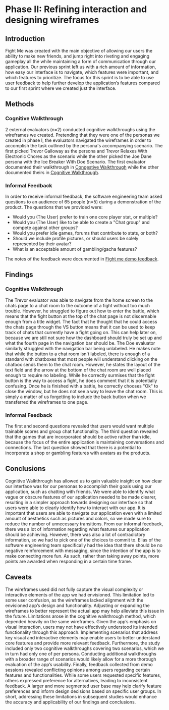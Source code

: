 # Phase II: Refining interaction and designing wireframes

## Introduction

Fight Me was created with the main objective of allowing our users the ability to make new friends, and jump right into riveting and engaging gameplay all the while maintaining a form of communication through our application. Our previous sprint left us with a rich amount of information, how easy our interface is to navigate, which features were important, and which features to prioritize. The focus for this sprint is to be able to use user feedback to help further develop the application’s features compared to our first sprint where we created just the interface.

## Methods

### Cognitive Walkthrough
2 external evaluators (n=2) conducted cognitive walkthroughs using the wireframes we created. Pretending that they were one of the personas we created in phase I, the evaluators navigated the wireframes in order to accomplish the task outlined by the persona's accompanying scenario. The first picked Trevor Galloway as the persona and Trevor Relaxes With Electronic Chores as the scenario while the other picked the Joe Dane persona with the Ice Breaker With Doe Scenario. The first evaluator documented their walkthrough in [Congestive Walkthrough](https://github.com/user-attachments/files/17593475/Congestive.Walkthrough.pdf) while the other documented theirs in [Cognitive Walkthrough](https://github.com/user-attachments/files/17593479/Cognitive.Walkthrough-1.pdf). 

### Informal Feedback
In order to receive informal feedback, the software engineering team asked questions to an audience of 65 people (n=5) during a demonstration of the product.
The questions that we provided were:
* Would you (The User) prefer to train one core player stat, or multiple?
* Would you (The User) like to be able to create a "Chat group" and compete against other groups?
* Would you prefer idle games, forums that contribute to stats, or both?
* Should we include profile pictures, or should users be solely represented by their avatar?
* What is an acceptable amount of gambling/gacha features?

The notes of the feedback were documented in [Fight me demo feedback](https://github.com/user-attachments/files/17593607/Fight.me.demo.feedback.pdf).


## Findings

### Cognitive Walkthrough
The Trevor evaluator was able to navigate from the home screen to the chats page to a chat room to the outcome of a fight without too much trouble. However, he struggled to figure out how to enter the battle, which means that the fight button at the top of the chat page is not discernable enough from a title widget. The fact that he thought that he could access the chats page through the VS button means that it can be used to keep track of chats that currently have a fight going on. This can help later on, because we are still not sure how the dashboard should truly be set up and what the fourth page in the navigation bar should be. The Doe evaluator similarly struggled with the navigation bar being unlabeled. He makes note that while the button to a chat room isn't labeled, there is enough of a standard with chatboxes that most people will understand clicking on the chatbox sends them to the chat room. However, he states the layout of the text field and the arrow at the bottom of the chat room are well placed enough to require no labeling. While he correctly surmises that the fight button is the way to access a fight, he does comment that it is potentially confusing. Once he is finished with a battle, he correctly chooses "Ok" to close the window, but he does not see a way to leave the chat room. This is simply a matter of us forgetting to include the back button when we transferred the wireframes to one page.

### Informal Feedback
The first and second questions revealed that users would want multiple trainable scores and group chat functionality. The third question revealed that the games that are incorporated should be active rather than idle, because the focus of the entire application is maintaining conversations and connections. The last question showed that there is a potential to incorporate a shop or gambling features with avatars as the products.

## Conclusions

Cognitive Walkthrough has allowed us to gain valuable insight on how clear our interface was for our personas to accomplish their goals using our application, such as chatting with friends. We were able to identify what vague or obscure features of our application needed to be made clearer, resulting in a simpler approach towards designing our interface so that users were able to clearly identify how to interact with our app. It is important that users are able to navigate our application even with a limited amount of aesthetics such as pictures and colors, so we made sure to reduce the number of unnecessary transitions. From our informal feedback, there was a lot of information regarding what features our application should be achieving. However, there was also a lot of contradictory information, so we had to pick one of the choices to commit to. Elias of the software engineering team specifically had the idea that there should be no negative reinforcement with messaging, since the intention of the app is to make connecting more fun. As such, rather than taking away points, more points are awarded when responding in a certain time frame.

## Caveats

The wireframes used did not fully capture the visual complexity or interactive elements of the app we had envisioned. This limitation led to some user confusion, as the wireframes lacked alignment with the envisioned app’s design and functionality. Adjusting or expanding the wireframes to better represent the actual app may help alleviate this issue in the future. Limitations arose in the cognitive walkthrough method, which depended heavily on the same wireframes. Given the app’s emphasis on visual interaction, users may not have effectively understood its intended functionality through this approach. Implementing scenarios that address key visual and interactive elements may enable users to better understand core features and provide more relevant feedback. Furthermore, the study included only two cognitive walkthroughs covering two scenarios, which we in turn had only one of per persona. Conducting additional walkthroughs with a broader range of scenarios would likely allow for a more thorough evaluation of the app’s usability. Finally, feedback collected from demo sessions revealed conflicting opinions among users regarding certain features and functionalities. While some users requested specific features, others expressed preference for alternatives, leading to inconsistent feedback. A larger and more segmented user base may help clarify feature preferences and inform design decisions based on specific user groups. In short, addressing these limitations in subsequent studies would enhance the accuracy and applicability of our findings and conclusions.
